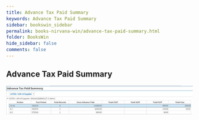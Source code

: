 ```yaml
---
title: Advance Tax Paid Summary
keywords: Advance Tax Paid Summary
sidebar: bookswin_sidebar
permalink: books-nirvana-win/advance-tax-paid-summary.html
folder: BooksWin
hide_sidebar: false
comments: false
---
```


## Advance Tax Paid Summary

![](/images/gstr2-summ-adv-tax-paid.jpg)
